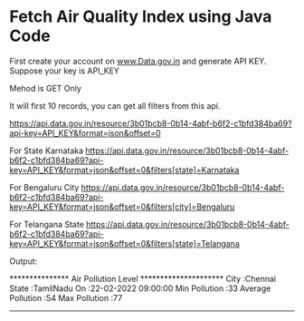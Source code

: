 # Fetch Air Quality Index using Java Code 

First create your account on www.Data.gov.in and generate API KEY. Suppose your key is API_KEY

Mehod is GET Only

It will first 10 records, you can get all filters from this api.

https://api.data.gov.in/resource/3b01bcb8-0b14-4abf-b6f2-c1bfd384ba69?api-key=API_KEY&format=json&offset=0

For State Karnataka
https://api.data.gov.in/resource/3b01bcb8-0b14-4abf-b6f2-c1bfd384ba69?api-key=API_KEY&format=json&offset=0&filters[state]=Karnataka

For Bengaluru City
https://api.data.gov.in/resource/3b01bcb8-0b14-4abf-b6f2-c1bfd384ba69?api-key=API_KEY&format=json&offset=0&filters[city]=Bengaluru

For Telangana State
https://api.data.gov.in/resource/3b01bcb8-0b14-4abf-b6f2-c1bfd384ba69?api-key=API_KEY&format=json&offset=0&filters[state]=Telangana


Output:

*************** Air Pollution Level *********************
City :Chennai
State :TamilNadu
On :22-02-2022 09:00:00
Min Pollution :33
Average Pollution :54
Max Pollution :77
*****************************
